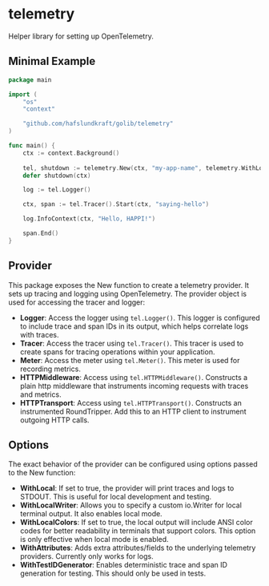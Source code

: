 # telemetry

Helper library for setting up OpenTelemetry.

## Minimal Example

```go
package main

import (
	"os"
	"context"

	"github.com/hafslundkraft/golib/telemetry"
)

func main() {
	ctx := context.Background()
	
	tel, shutdown := telemetry.New(ctx, "my-app-name", telemetry.WithLocal(os.Getenv("ENV") == "local"))
	defer shutdown(ctx)

	log := tel.Logger()

	ctx, span := tel.Tracer().Start(ctx, "saying-hello")

	log.InfoContext(ctx, "Hello, HAPPI!")

	span.End()
}

```

## Provider
This package exposes the New function to create a telemetry provider. It sets up tracing and logging using OpenTelemetry. 
The provider object is used for accessing the tracer and logger:

* **Logger**: Access the logger using `tel.Logger()`. This logger is configured to include trace and span IDs in its output, which helps correlate logs with traces.
* **Tracer**: Access the tracer using `tel.Tracer()`. This tracer is used to create spans for tracing operations within your application.
* **Meter**: Access the meter using `tel.Meter()`. This meter is used for recording metrics.
* **HTTPMiddleware**: Access using `tel.HTTPMiddleware()`. Constructs a plain http middleware that instruments incoming requests with traces and metrics.
* **HTTPTransport**: Access using `tel.HTTPTransport()`. Constructs an instrumented RoundTripper. Add this to an HTTP client to instrument outgoing HTTP calls.

## Options
The exact behavior of the provider can be configured using options passed to the New function:

* **WithLocal**: If set to true, the provider will print traces and logs to STDOUT. This is useful for local development and testing.
* **WithLocalWriter**: Allows you to specify a custom io.Writer for local terminal output. It also enables local mode.
* **WithLocalColors**: If set to true, the local output will include ANSI color codes for better readability in terminals that support colors. This option is only effective when local mode is enabled.
* **WithAttributes**: Adds extra attributes/fields to the underlying telemetry providers. Currently only works for logs.
* **WithTestIDGenerator**: Enables deterministic trace and span ID generation for testing. This should only be used in tests.

